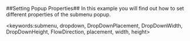 ##Setting Popup Properties##
In this example you will find out how to set different properties of the submenu popup.

<keywords:submenu, dropdown, DropDownPlacement, DropDownWidth, DropDownHeight, FlowDirection, placement, width, height>